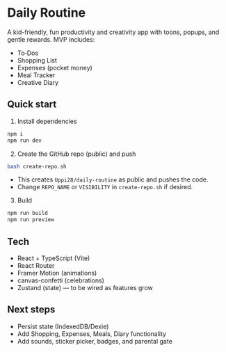 # Daily Routine

A kid-friendly, fun productivity and creativity app with toons, popups, and gentle rewards. MVP includes:
- To‑Dos
- Shopping List
- Expenses (pocket money)
- Meal Tracker
- Creative Diary

## Quick start

1) Install dependencies
```bash
npm i
npm run dev
```

2) Create the GitHub repo (public) and push
```bash
bash create-repo.sh
```
- This creates `Uppi28/daily-routine` as public and pushes the code.
- Change `REPO_NAME` or `VISIBILITY` in `create-repo.sh` if desired.

3) Build
```bash
npm run build
npm run preview
```

## Tech

- React + TypeScript (Vite)
- React Router
- Framer Motion (animations)
- canvas-confetti (celebrations)
- Zustand (state) — to be wired as features grow

## Next steps

- Persist state (IndexedDB/Dexie)
- Add Shopping, Expenses, Meals, Diary functionality
- Add sounds, sticker picker, badges, and parental gate